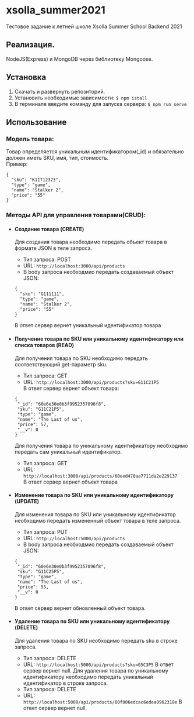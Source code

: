# xsolla_summer2021
   Тестовое задание к летней школе Xsolla Summer School Backend 2021

## Реализация.
   NodeJS(Express) и MongoDB через библиотеку Mongoose.

## Установка
1. Скачать и развернуть репозиторий.
2. Установить необходимые зависимости:
    `$ npm istall`
3. В терминале введите команду для запуска сервера:
    `$ npm run serve`

## Использование
### Модель товара:
   Товар определяется уникальным идентификатором(_id) и обязательно должен иметь SKU, имя, тип, стоимость.  
Пример:
  ```
  {
    "sku": "K11T12323",
    "type": "game",
    "name": "Stalker 2",
    "price": "55"
  }
  ```
### Методы API для управления товарами(CRUD): 
  * #### Создание товара (CREATE)
    Для создания товара необходимо передать объект товара в формате JSON в теле запроса.
    - Тип запроса: POST
    - URL: `http://localhost:3000/api/products`  
    - В body запроса необходмио передать  создаваемый объект JSON:  
    ```
    {
      "sku": "G111111",
      "type": "game",
      "name": "Stalker 2",
      "price": "55"
    }
    ```
    В ответ сервер вернет уникальный идентификатор товара
    
  * #### Получение товара по SKU или уникальному идентификатору или списка товаров (READ)  
    Для получения товара по SKU необходимо передать соответствующий get-параметр sku.
    - Тип запроса: GET
    - URL: `http://localhost:3000/api/products?sku=G11C21P5`  
    В ответ сервер вернет объект товара:
     ```
    {
      "_id": "60e6e30e0b3f9952357096f8",
      "sku": "G11C21P5",
      "type": "game",
      "name": "The Last of us",
      "price": 57,
      "__v": 0
    }
    ```
    Для получения товара по уникальному идентификатору необходимо передать сам уникальный идентификатор.
    - Тип запроса: GET
    - URL: `http://localhost:3000/api/products/60eed470aa7711da2e229137`  
    В ответ сервер вернет объект товара
  * #### Изменение товара по SKU или уникальному идентификатору (UPDATE)  
    Для изменения товара по SKU или уникальному идентификатор необходимо передать измененный объект товара в теле запроса.
    - Тип запроса: PUT
    - URL: `http://localhost:5000/api/products` 
    - В body запроса необходмио передать создаваемый объект JSON:  
     ```
    {
      "_id": "60e6e30e0b3f9952357096f8",
      "sku": "G11C25P5",
      "type": "game",
      "name": "The Last of us",
      "price": 55,
      "__v": 0
    }
    ```
    В ответ сервер вернет обновленный объект товара.
  * #### Удаление товара по SKU или уникальному идентификатору (DELETE)  
    Для удаления товара по SKU необходимо передать sku в строке запроса.
    - Тип запроса: DELETE
    - URL: `http://localhost:5000/api/products?sku=G5C3P5` 
    В ответ сервер вернет null.
    Для удаления товара по уникальному идентификатору необходимо передать уникальный идентификатор в строке запроса.
    - Тип запроса: DELETE
    - URL: `http://localhost:5000/api/products/60f006edcac6edea0962318e` 
    В ответ сервер вернет null.